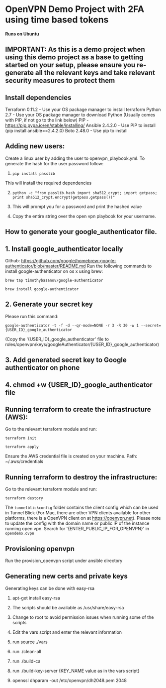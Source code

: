 # OpenVPN Demo Project with 2FA using time based tokens
####  Runs on Ubuntu

## IMPORTANT: As this is a demo project when using this demo project as a base to getting started on your setup, please ensure you re-generate all the relevant keys and take relevant security measures to protect them


## Install dependencies

Terraform 0.11.2 - Use your OS package manager to install terraform
Python 2.7 - Use your OS package manager to download Python (Usually comes with PIP, if not go to the link below)
PIP - https://pip.pypa.io/en/stable/installing/
Ansible 2.4.2.0 - Use PIP to install (pip install ansible==2.4.2.0)
Boto 2.48.0 - Use pip to install

## Adding new users:

Create a linux user by adding the user to openvpn_playbook.yml. To generate the hash for the user password follow:

1) `pip install passlib`

This will install the required dependencies

2) `python -c "from passlib.hash import sha512_crypt; import getpass; print sha512_crypt.encrypt(getpass.getpass())"`

3) This will prompt you for a password and print the hashed value

4) Copy the entire string over the open vpn playbook for your username.

## How to generate your google_authenticator file.

## 1. Install google_authenticator locally
Github: https://github.com/google/homebrew-google-authenticator/blob/master/README.md 
Run the following commands to install google-authenticator on os x using brew:

`brew tap timothybasanov/google-authenticator`

`brew install google-authenticator`

## 2. Generate your secret key
Please run this command:

`google-authenticator -t -f -d --qr-mode=NONE -r 3 -R 30 -w 1 --secret={USER_ID}_google_authenticator`

(Copy the '{USER_ID}_google_authenticator' file to roles/openvpn/keys/googleAuthenticator/{USER_ID}_google_authenticator)

## 3. Add generated secret key to Google authenticator on phone

## 4. chmod +w {USER_ID}_google_authenticator file

## Running terraform to create the infrastructure (AWS):

Go to the relevant terraform module and run: 

`terraform init`

`terraform apply`

Ensure the AWS credential file is created on your machine. Path: ~/.aws/credentials

## Running terraform to destroy the infrastructure:

Go to the relevant terraform module and run: 

`terraform destory`

The `tunnelblickconfig` folder contains the client config which can be used in Tunnel Blick (For Mac, there are other VPN clients available for other platforms, there is a OpenVPN client on at https://openvpn.net).
Please note to update the config with the domain name or public IP of the instance running open vpn.
Search for '{ENTER_PUBLIC_IP_FOR_OPENVPN}' in `opendemo.ovpn`

## Provisioning openvpn

Run the provision_openvpn script under ansible directory

## Generating new certs and private keys

Generating keys can be done with easy-rsa

1) apt-get install easy-rsa

2) The scripts should be available as /usr/share/easy-rsa

3) Change to root to avoid permission issues when running some of the scripts

4) Edit the vars script and enter the relevant information

5) run source ./vars

6) run ./clean-all

7) run ./build-ca

8) run ./build-key-server {KEY_NAME value as in the vars script}

9) openssl dhparam -out /etc/openvpn/dh2048.pem 2048


